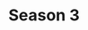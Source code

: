 ---
title: "Season 3"
link: "https://drive.google.com/drive/folders/1d21CD7YBFWU8fxk47if7ssf2FyE9P8G0"
---